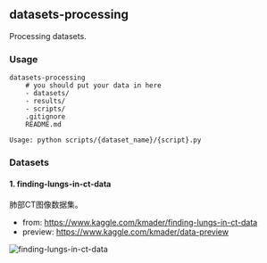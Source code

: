 ## datasets-processing

Processing datasets.

### Usage

```
datasets-processing
    # you should put your data in here
    - datasets/
    - results/
    - scripts/
    .gitignore
    README.md
    
Usage: python scripts/{dataset_name}/{script}.py
```

### Datasets

#### 1. finding-lungs-in-ct-data

肺部CT图像数据集。

- from: https://www.kaggle.com/kmader/finding-lungs-in-ct-data
- preview: https://www.kaggle.com/kmader/data-preview

![finding-lungs-in-ct-data](http://img.cdn.iblue.tech/image/20190228/gUVGBWJfXLGE.png?imageslim)
